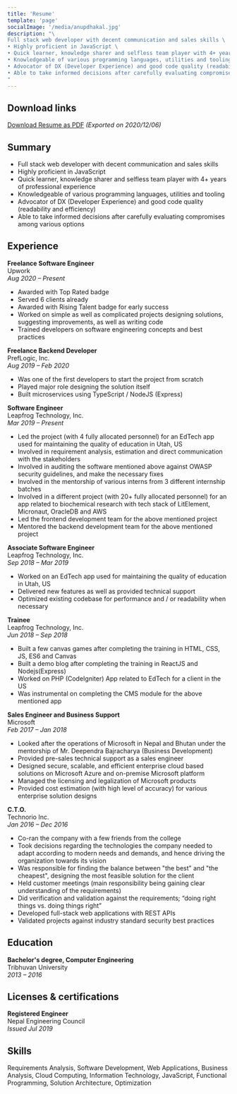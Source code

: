 ```yaml
---
title: 'Resume'
template: 'page'
socialImage: '/media/anupdhakal.jpg'
description: "\
Full stack web developer with decent communication and sales skills \
• Highly proficient in JavaScript \
• Quick learner, knowledge sharer and selfless team player with 4+ years of professional experience \
• Knowledgeable of various programming languages, utilities and tooling \
• Advocator of DX (Developer Experience) and good code quality (readability and efficiency) \
• Able to take informed decisions after carefully evaluating compromises among various options \
"
---
```


## Download links

[Download Resume as PDF](/documents/resume-anup-dhakal.pdf?v=112) _(Exported on 2020/12/06)_

## Summary

- Full stack web developer with decent communication and sales skills
- Highly proficient in JavaScript
- Quick learner, knowledge sharer and selfless team player with 4+ years of
  professional experience
- Knowledgeable of various programming languages, utilities and tooling
- Advocator of DX (Developer Experience) and good code quality (readability
  and efficiency)
- Able to take informed decisions after carefully evaluating compromises among
  various options

## Experience

**Freelance Software Engineer**\
Upwork\
_Aug 2020 – Present_

- Awarded with Top Rated badge
- Served 6 clients already
- Awarded with Rising Talent badge for early success
- Worked on simple as well as complicated projects designing solutions, suggesting improvements, as well as writing code
- Trained developers on software engineering concepts and best practices

**Freelance Backend Developer**\
PrefLogic, Inc.\
_Aug 2019 – Feb 2020_

- Was one of the first developers to start the project from scratch
- Played major role designing the solution itself
- Built microservices using TypeScript / NodeJS (Express)

**Software Engineer**\
Leapfrog Technology, Inc.\
_Mar 2019 – Present_

- Led the project (with 4 fully allocated personnel) for an EdTech app used for
  maintaining the quality of education in Utah, US
- Involved in requirement analysis, estimation and direct communication with
  the stakeholders
- Involved in auditing the software mentioned above against OWASP security
  guidelines, and make the necessary fixes
- Involved in the mentorship of various interns from 3 different internship
  batches
- Involved in a different project (with 20+ fully allocated personnel) for an
  app related to biochemical research with tech stack of LitElement, Micronaut,
  OracleDB and AWS
- Led the frontend development team for the above mentioned project
- Mentored the backend development team for the above mentioned project

**Associate Software Engineer**\
Leapfrog Technology, Inc.\
_Sep 2018 – Mar 2019_

- Worked on an EdTech app used for maintaining the quality of education in
  Utah, US
- Delivered new features as well as provided technical support
- Optimized existing codebase for performance and / or readability when
  necessary

**Trainee**\
Leapfrog Technology, Inc.\
_Jun 2018 – Sep 2018_

- Built a few canvas games after completing the training in HTML, CSS, JS,
  ES6 and Canvas
- Built a demo blog after completing the training in ReactJS and Nodejs(Express)
- Worked on PHP (CodeIgniter) App related to EdTech for a client in the US
- Was instrumental on completing the CMS module for the above mentioned app

**Sales Engineer and Business Support**\
Microsoft\
_Feb 2017 – Jan 2018_

- Looked after the operations of Microsoft in Nepal and Bhutan under the
  mentorship of Mr. Deependra Bajracharya (Business Development)
- Provided pre-sales technical support as a sales engineer
- Designed secure, scalable, and efficient enterprise cloud based solutions
  on Microsoft Azure and on-premise Microsoft platform
- Managed the licensing and legalization of Microsoft products
- Provided cost estimation (with high level of accuracy) for various enterprise
  solution designs

**C.T.O.**\
Technorio Inc.\
_Jan 2016 – Dec 2016_

- Co-ran the company with a few friends from the college
- Took decisions regarding the technologies the company needed to adapt
  according to modern needs and demands, and hence driving the organization
  towards its vision
- Was responsible for finding the balance between "the best" and "the cheapest",
  designing the most feasible solution for the client
- Held customer meetings (main responsibility being gaining clear understanding
  of the requirements)
- Did verification and validation against the requirements; “doing right things
  vs. doing things right”
- Developed full-stack web applications with REST APIs
- Validated projects against industry standard security best practices

## Education

**Bachelor's degree, Computer Engineering**\
Tribhuvan University\
 _2013 – 2016_

## Licenses & certifications

**Registered Engineer**\
Nepal Engineering Council\
_Issued Jul 2019_

## Skills

Requirements Analysis, Software Development, Web Applications,
Business Analysis, Cloud Computing, Information Technology, JavaScript,
Functional Programming, Solution Architecture, Optimization

